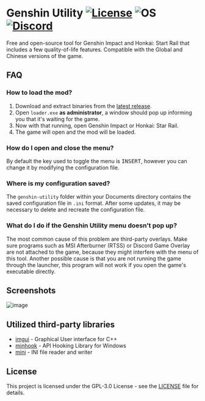 # Genshin Utility [![License](https://img.shields.io/badge/License-GPL3.0-green.svg)](https://github.com/lanylow/genshin-utility/blob/main/LICENSE) ![OS](https://img.shields.io/badge/OS-Windows-yellow.svg) [![Discord](https://img.shields.io/badge/chat-discord-informational)](https://discord.gg/MrtJvV5tKv)

Free and open-source tool for Genshin Impact and Honkai: Start Rail that includes a few quality-of-life features. Compatible with the Global and Chinese versions of the game.

## FAQ

### How to load the mod?
1. Download and extract binaries from the [latest release](https://github.com/lanylow/genshin-utility/releases).
2. Open `loader.exe` **as administrator**, a window should pop up informing you that it's waiting for the game.
3. Now with that running, open Genshin Impact or Honkai: Star Rail.
4. The game will open and the mod will be loaded.

### How do I open and close the menu?
By default the key used to toggle the menu is <kbd>INSERT</kbd>, however you can change it by modifying the configuration file.

### Where is my configuration saved?
The `genshin-utility` folder within your Documents directory contains the saved configuration file in `.ini` format. After some updates, it may be necessary to delete and recreate the configuration file.

### What do I do if the Genshin Utility menu doesn't pop up?
The most common cause of this problem are third-party overlays. Make sure programs such as MSI Afterburner (RTSS) or Discord Game Overlay are not attached to the game, because they might interfere with the menu of this tool. Another possible cause is that you are not running the game through the launcher, this program will not work if you open the game's executable directly.

## Screenshots

![image](https://github.com/lanylow/genshin-utility/assets/31806776/88492fe8-4016-447a-80ec-b8c4d9225cc9)

## Utilized third-party libraries

* [imgui](https://github.com/ocornut/imgui) - Graphical User interface for C++
* [minhook](https://github.com/TsudaKageyu/minhook) - API Hooking Library for Windows
* [mini](https://github.com/metayeti/mINI) - INI file reader and writer

## License

This project is licensed under the GPL-3.0 License - see the [LICENSE](https://github.com/lanylow/genshin-utility/blob/main/LICENSE) file for details.

